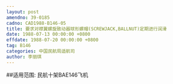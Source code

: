 ```yaml
---
layout: post
amendno: 39-0185
cadno: CAD1988-B146-05
title: 要求对襟翼螺旋致动器球形螺帽(SCREWJACK,BALLNUT)定期进行润滑
date: 1988-07-13 00:00:00 +0800
effdate: 1988-07-20 00:00:00 +0800
tag: B146
categories: 中国民航局适航司
author: 李丽琪
---
```


##适用范围:
民航十架BAE146飞机


